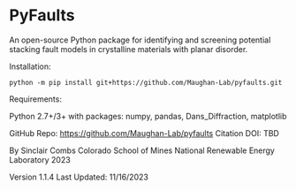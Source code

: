 # PyFaults

An open-source Python package for identifying and screening potential stacking fault models in crystalline materials with planar disorder.

Installation: 

```python -m pip install git+https://github.com/Maughan-Lab/pyfaults.git```

Requirements: 

Python 2.7+/3+ with packages: numpy, pandas, Dans_Diffraction, matplotlib

GitHub Repo: https://github.com/Maughan-Lab/pyfaults
Citation DOI: TBD

By Sinclair Combs
Colorado School of Mines
National Renewable Energy Laboratory
2023

Version 1.1.4
Last Updated: 11/16/2023
